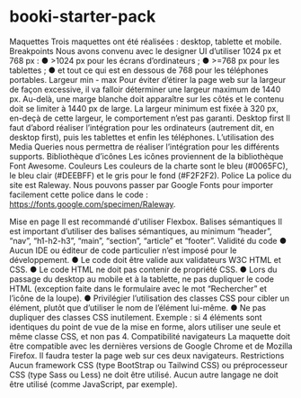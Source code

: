 # booki-starter-pack
Maquettes
Trois maquettes ont été réalisées : desktop, tablette et mobile.
Breakpoints
Nous avons convenu avec le designer UI d’utiliser 1024 px et 768 px :
● >1024 px pour les écrans d’ordinateurs ;
● >=768 px pour les tablettes ;
● et tout ce qui est en dessous de 768 pour les téléphones portables.
Largeur min - max
Pour éviter d’étirer la page web sur la largeur de façon excessive, il va falloir déterminer une largeur maximum de 1440 px. Au-delà, une marge blanche doit apparaître sur les côtés et le contenu doit se limiter à 1440 px de large.
La largeur minimum est fixée à 320 px, en-deçà de cette largeur, le comportement n’est pas garanti.
Desktop first
Il faut d’abord réaliser l’intégration pour les ordinateurs (autrement dit, en desktop first), puis les tablettes et enfin les téléphones. L’utilisation des Media Queries nous permettra de réaliser l’intégration pour les différents supports.
Bibliothèque d’icônes
Les icônes proviennent de la bibliothèque Font Awesome.
 Couleurs
Les couleurs de la charte sont le bleu (#0065FC), le bleu clair (#DEEBFF) et le gris pour le fond (#F2F2F2).
Police
La police du site est Raleway. Nous pouvons passer par Google Fonts pour importer facilement cette police dans le code : https://fonts.google.com/specimen/Raleway.


Mise en page
Il est recommandé d'utiliser Flexbox.
Balises sémantiques
Il est important d’utiliser des balises sémantiques, au minimum “header”, “nav”, “h1-h2-h3”, “main”, “section”, “article” et “footer”.
Validité du code
● Aucun IDE ou éditeur de code particulier n’est imposé pour le développement.
● Le code doit être valide aux validateurs W3C HTML et CSS.
● Le code HTML ne doit pas contenir de propriété CSS.
● Lors du passage du desktop au mobile et à la tablette, ne pas dupliquer le code
HTML (exception faite dans le formulaire avec le mot “Rechercher” et l’icône de la
loupe).
● Privilégier l’utilisation des classes CSS pour cibler un élément, plutôt que d’utiliser
le nom de l’élément lui-même.
● Ne pas dupliquer des classes CSS inutilement. Exemple : si 4 éléments sont
identiques du point de vue de la mise en forme, alors utiliser une seule et même classe CSS, et non pas 4.
Compatibilité navigateurs
La maquette doit être compatible avec les dernières versions de Google Chrome et de Mozilla Firefox. Il faudra tester la page web sur ces deux navigateurs.
Restrictions
Aucun framework CSS (type BootStrap ou Tailwind CSS) ou préprocesseur CSS (type Sass ou Less) ne doit être utilisé.
Aucun autre langage ne doit être utilisé (comme JavaScript, par exemple).